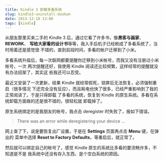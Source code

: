 ```yaml
---
title: Kindle 3 卸载多看系统
slug: kindle3-uninstall-duokan
date: 2013-12-18 13:08
tags: [kindle]
---
```


从朋友那里买来二手的 Kindle 3 后，通过它看了许多书，像**黑客与画家**、**REWORK**、
**写给大家看的设计书**等等，我入手后机子已经刷成了多看系统了，当时用着还是感觉很
不错的，直到前段时间，多看的帐户迁移到了小米。

多看系统升级后，每一次联网都要提醒你迁移到小米帐号，而我又没有注册过小米帐号，一次
两次提醒还好，我使用 Kindle 阅读还比较频繁，这样经常的提醒就没有办法招架了，其实这
些我还可以忍受。

最近又安装了一次更新，结果 Kindle 就经常假死，锁屏后无法恢复，必须强制重启（很多情况
下还完全没有反应），而且耗电也快了很多，已经严重影响到了我的正常阅读了。于是只得卸载
了多看的系统，恢复到 Kindle 的原生系统。多看在系统卸载方面做的还是很不错的，很轻松就
卸载掉了。

原生系统绑定的是我朋友的帐号，我点击 deregister 时失败了，报如下错误。

> There was an error while deregistering your device ...

网上查了下，说是要恢复出厂设置，于是在 **Settings** 页面再点击 **Menu** 键，在弹出的
菜单中选择 **Reset to Factory Defaults**，等重启后，就正常了。

然后就可以绑定自己的帐号了，感觉 Kindle 原生的系统比多看的要流畅许多，不知道是不是
我系统中还没有存入东西，是个空白系统的原因。

